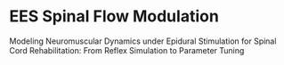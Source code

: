 # EES Spinal Flow Modulation

Modeling Neuromuscular Dynamics under Epidural Stimulation for Spinal Cord Rehabilitation: 
From Reflex Simulation to Parameter Tuning
